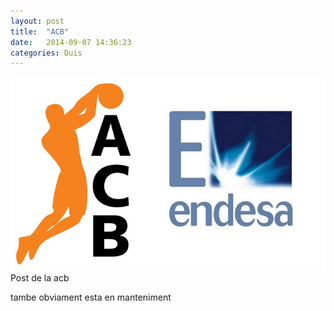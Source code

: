 ```yaml
---
layout: post
title:  "ACB"
date:   2014-09-07 14:36:23
categories: Duis
---
```

<span class="image featured"><img src="/images/pic01.jpg" alt=""></span>
Post de la acb

tambe obviament esta en manteniment
